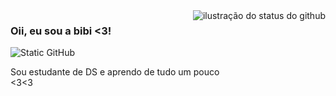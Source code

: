 <img align='right' src="https://github-readme-stats.vercel.app/api?username=gabriella-silva&show_icons=true&title_color=#ffbacd&text_color=#f7f7f9&icon_color=783c00&bg_color=f8efd4&cache_seconds=2300" alt="ilustração do status do github">

### Oii, eu sou a bibi <3!

<img src="https://img.shields.io/static/v1?label=Overview&message=Gabriella Silva&color=f8efd4&style=for-the-badge&logo=GitHub" alt="Static GitHub">

<p>Sou estudante de DS e aprendo de tudo um pouco <br/><3<3</p>
